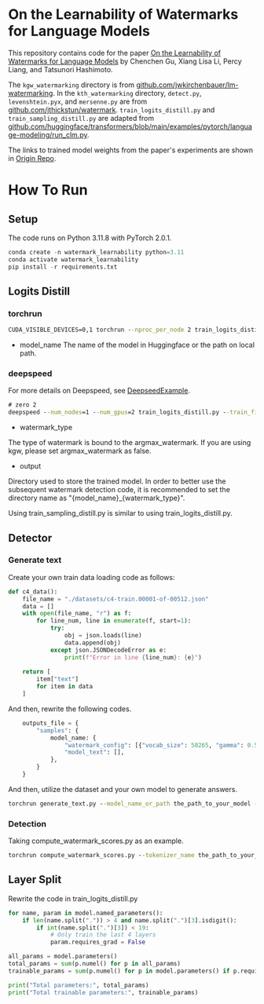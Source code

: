 # On the Learnability of Watermarks for Language Models

This repository contains code for the paper [On the Learnability of Watermarks for Language Models](https://arxiv.org/abs/2312.04469) by Chenchen Gu, Xiang Lisa Li, Percy Liang, and Tatsunori Hashimoto.

The `kgw_watermarking` directory is from [github.com/jwkirchenbauer/lm-watermarking](https://github.com/jwkirchenbauer/lm-watermarking). In the `kth_watermarking` directory, `detect.py`, `levenshtein.pyx`, and `mersenne.py` are from [github.com/jthickstun/watermark](https://github.com/jthickstun/watermark). `train_logits_distill.py` and `train_sampling_distill.py` are adapted from [github.com/huggingface/transformers/blob/main/examples/pytorch/language-modeling/run_clm.py](https://github.com/huggingface/transformers/blob/main/examples/pytorch/language-modeling/run_clm.py).

The links to trained model weights from the paper's experiments are shown in [Origin Repo](https://github.com/chenchenygu/watermark-learnability).

# How To Run

## Setup

The code runs on Python 3.11.8 with PyTorch 2.0.1.

```python
conda create -n watermark_learnability python=3.11
conda activate watermark_learnability
pip install -r requirements.txt
```

## Logits Distill

### torchrun
```cmd
CUDA_VISIBLE_DEVICES=0,1 torchrun --nproc_per_node 2 train_logits_distill.py --train_file ./datasets/alpaca_data.json - --model_name opt --model_name_or_path facebook/opt-1.3b     --do_train   --fp16     --per_device_train_batch_size 4     --learning_rate 2e-5     --num_train_epochs 1     --output_dir ./output/    --overwrite_output_dir     --save_steps 0     --save_strategy "no" --watermark_type kgw --argmax_watermark false --do_eval False
```
- model_name The name of the model in Huggingface or the path on local path.
### deepspeed

For more details on Deepspeed, see [DeepseedExample](https://github.com/microsoft/DeepSpeedExamples).
```cmd
# zero 2
deepspeed --num_nodes=1 --num_gpus=2 train_logits_distill.py --train_file ./datasets/alpaca_data.json --deepspeed ./ds_config_fp16_z2.json    --model_name_or_path /mnt/workspace/huzhanyi/pythia_/Models/OPT/1.3B     --do_train     --do_eval     --fp16     --per_device_train_batch_size 4     --learning_rate 2e-5     --num_train_epochs 1     --output_dir ./output/opt_kgw     --overwrite_output_dir     --save_steps 0     --save_strategy "no" --watermark_type kgw --argmax_watermark false --do_eval False
```

- watermark_type 

The type of watermark is bound to the argmax_watermark. If you are using kgw, please set argmax_watermark as false.
- output

Directory used to store the trained model. In order to better use the subsequent watermark detection code, it is recommended to set the directory name as "\{model_name\}_\{watermark_type\}".

Using train_sampling_distill.py is similar to using train_logits_distill.py.

## Detector

### Generate text

Create your own train data loading code as follows:
```python
def c4_data():
    file_name = "./datasets/c4-train.00001-of-00512.json"
    data = []
    with open(file_name, "r") as f:
        for line_num, line in enumerate(f, start=1):
            try:
                obj = json.loads(line)
                data.append(obj)
            except json.JSONDecodeError as e:
                print(f"Error in line {line_num}: {e}")
    
    return [
        item["text"]
        for item in data
    ]
```
And then, rewrite the following codes.
```python
    outputs_file = {
        "samples": {
            model_name: {
                "watermark_config": [{"vocab_size": 50265, "gamma": 0.5, "delta": 2.0, "seeding_scheme": "simple_1", "hash_key": 15485863, "select_green_tokens": True}],
                "model_text": [],
            },
        }
    }
```

And then, utilize the dataset and your own model to generate answers.

```cmd
torchrun generate_text.py --model_name_or_path the_path_to_your_model --output_file ./output.txt
```

### Detection

Taking compute_watermark_scores.py as an example.
```cmd
torchrun compute_watermark_scores.py --tokenizer_name the_path_to_your_model --input_file the_file_generated_by_your_own_model --output_file the_file_for_saving_the_score
```

## Layer Split

Rewrite the code in train_logits_distill.py
```python
for name, param in model.named_parameters():
    if len(name.split(".")) > 4 and name.split(".")[3].isdigit():
        if int(name.split(".")[3]) < 19:
            # Only train the last 4 layers
            param.requires_grad = False

all_params = model.parameters()
total_params = sum(p.numel() for p in all_params)
trainable_params = sum(p.numel() for p in model.parameters() if p.requires_grad)

print("Total parameters:", total_params)
print("Total trainable parameters:", trainable_params)
```